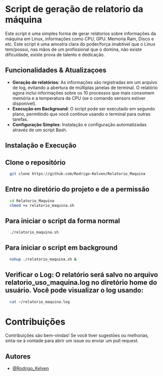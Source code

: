 # Script de geração de relatorio da máquina

Este script é uma simples forma de gerar relátorios sobre informações da máquina em Linux, informações como CPU, GPU. Memoria Ram, Disco e etc.
Este script é uma amostra clara do poder/força imabtivel que o Linux tem/possui, nas mãos de um profissional que o domina, não existe dificuldade, existe prova de talento e dedicação.

## Funcionalidades & Atualizaçoes

- **Geração de relatórios**: As informações são registradas em um arquivo de log, evitando a abertura de múltiplas janelas de terminal. O relatório agora inclui informações sobre os 10 processos que mais consomem memória e a temperatura da CPU (se o comando sensors estiver disponível).
- **Execução em Background**: O script pode ser executado em segundo plano, permitindo que você continue usando o terminal para outras tarefas.
- **Configuração Simples**: Instalação e configuração automatizadas através de um script Bash.


## Instalação e Execução

## Clone o repositório

```bash
  git clone https://github.com/Rodrigo-Kelven/Relatorio_Maquina
```
    
## Entre no diretório do projeto e de a permissão

```bash
  cd Relatorio_Maquina
  chmod +x relatorio_maquina.sh
```

## Para iniciar o script da forma normal

```bash
  ./relatorio_maquina.sh
```

## Para iniciar o script em background

```bash
  nohup ./relatorio_maquina.sh &
```

## Verificar o Log: O relatório será salvo no arquivo relatorio_uso_maquina.log no diretório home do usuário. Você pode visualizar o log usando:

```bash
  cat ~/relatorio_maquina.log
```
# Contribuições

Contribuições são bem-vindas! Se você tiver sugestões ou melhorias, sinta-se à vontade para abrir um issue ou enviar um pull request.


## Autores

- [@Rodrigo_Kelven](https://github.com/Rodrigo-Kelven)
